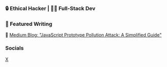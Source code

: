 ### 🔒 Ethical Hacker | 👨‍💻 Full-Stack Dev 

### 📝 Featured Writing
📖 [Medium Blog: "JavaScript Prototype Pollution Attack: A Simplified Guide"](https://medium.com/@dodir.sec/javascript-prototype-pollution-attack-a-simplified-guide-c3b4ba8a6441)

### Socials 
[X](https://x.com/izzy0101010101)
